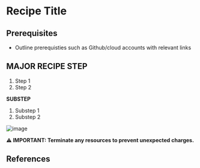 # Recipe Title

## Prerequisites

* Outline prerequisties such as Github/cloud accounts with relevant links

## MAJOR RECIPE STEP

1. Step 1
2. Step 2

**SUBSTEP**

1. Substep 1
2. Substep 2

<!-- To add assets create folder assets/source/recipe/ -->
![image](../assets/source/recipe/recipe.png) 

<!-- Include disclaimer for cloud platform builds -->
**⚠️ IMPORTANT: Terminate any resources to prevent unexpected charges.** 

## References